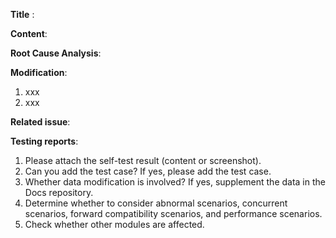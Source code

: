 <!-- Thanks for sending a pull request! -->

**Title** :

**Content**:

**Root Cause Analysis**:

**Modification**:
1. xxx
2. xxx

**Related issue**:

**Testing reports**:

1. Please attach the self-test result (content or screenshot).
2. Can you add the test case? If yes, please add the test case.
3. Whether data modification is involved? If yes, supplement the data in the Docs repository.  
4. Determine whether to consider abnormal scenarios, concurrent scenarios, forward compatibility scenarios, and performance scenarios. 
5. Check whether other modules are affected.

